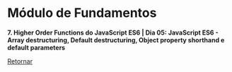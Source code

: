 # Módulo de Fundamentos

**7. Higher Order Functions do JavaScript ES6 | Dia 05: JavaScript ES6 - Array destructuring, Default destructuring, Object property shorthand e default parameters**

[Retornar](https://github.com/zstgar/TRYBE)
